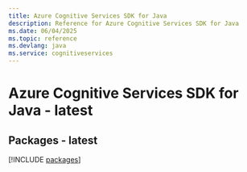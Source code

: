 ```yaml
---
title: Azure Cognitive Services SDK for Java
description: Reference for Azure Cognitive Services SDK for Java
ms.date: 06/04/2025
ms.topic: reference
ms.devlang: java
ms.service: cognitiveservices
---
```

# Azure Cognitive Services SDK for Java - latest
## Packages - latest
[!INCLUDE [packages](cognitive-services-index.md)]